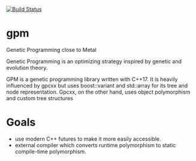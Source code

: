 [![Build Status](https://travis-ci.org/gchoinka/gpm.svg?branch=master)](https://travis-ci.org/gchoinka/gpm)
# gpm
Genetic Programming close to Metal

Genetic Programming is an optimizing strategy inspired by genetic and evolution theory. 

GPM is a genetic programming library written with C++17.
It is heavily influenced by gpcxx but uses boost::variant and std::array for its tree and node representation.  Gpcxx, on the other hand, uses object polymorphism and custom tree structures
# Goals
* use modern C++ futures to make it more easily accessible. 
* external compiler which converts runtime polymorphism to static compile-time polymorphism.
